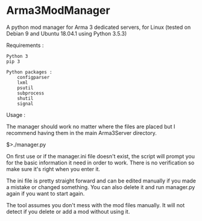 # Arma3ModManager
A python mod manager for Arma 3 dedicated servers, for Linux (tested on Debian 9 and Ubuntu 18.04.1 using Python 3.5.3)

Requirements :

	Python 3
	pip 3

	Python packages : 
		configparser
		lxml
		psutil
		subprocess
		shutil
		signal

Usage :

The manager should work no matter where the files are placed but I recommend having them in the main Arma3Server directory.

$>./manager.py

On first use or if the manager.ini file doesn't exist, the script will prompt you for the basic information it need in order to work. There is no verification so make sure it's right when you enter it.

The ini file is pretty straight forward and can be edited manually if you made a mistake or changed something. You can also delete it and run manager.py again if you want to start again.

The tool assumes you don't mess with the mod files manually. It will not detect if you delete or add a mod without using it.
